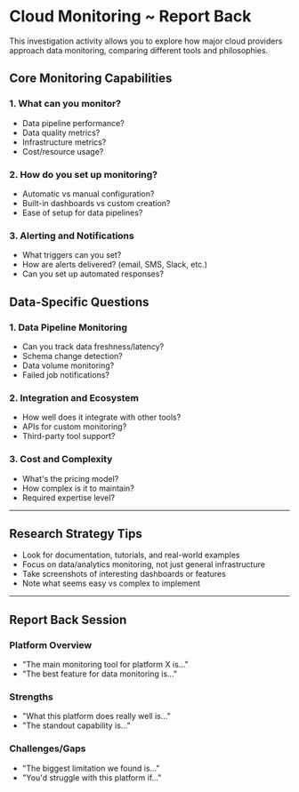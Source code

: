 # Cloud Monitoring ~ Report Back

This investigation activity allows you to explore how major cloud providers approach data monitoring, comparing different tools and philosophies.

## Core Monitoring Capabilities

### 1. What can you monitor?

- Data pipeline performance?
- Data quality metrics?
- Infrastructure metrics?
- Cost/resource usage?

### 2. How do you set up monitoring?

- Automatic vs manual configuration?
- Built-in dashboards vs custom creation?
- Ease of setup for data pipelines?

### 3. Alerting and Notifications

- What triggers can you set?
- How are alerts delivered? (email, SMS, Slack, etc.)
- Can you set up automated responses?

## Data-Specific Questions

### 1. Data Pipeline Monitoring

- Can you track data freshness/latency?
- Schema change detection?
- Data volume monitoring?
- Failed job notifications?

### 2. Integration and Ecosystem

- How well does it integrate with other tools?
- APIs for custom monitoring?
- Third-party tool support?

### 3. Cost and Complexity

- What's the pricing model?
- How complex is it to maintain?
- Required expertise level?

---

## Research Strategy Tips

- Look for documentation, tutorials, and real-world examples
- Focus on data/analytics monitoring, not just general infrastructure
- Take screenshots of interesting dashboards or features
- Note what seems easy vs complex to implement

---

## Report Back Session

### Platform Overview

- "The main monitoring tool for platform X is..."
- "The best feature for data monitoring is..."

### Strengths

- "What this platform does really well is..."
- "The standout capability is..."

### Challenges/Gaps

- "The biggest limitation we found is..."
- "You'd struggle with this platform if..."
